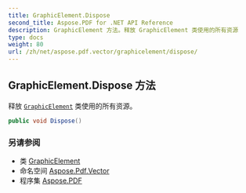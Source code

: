```yaml
---
title: GraphicElement.Dispose
second_title: Aspose.PDF for .NET API Reference
description: GraphicElement 方法。释放 GraphicElement 类使用的所有资源
type: docs
weight: 80
url: /zh/net/aspose.pdf.vector/graphicelement/dispose/
---
```

## GraphicElement.Dispose 方法

释放 [`GraphicElement`](../) 类使用的所有资源。

```csharp
public void Dispose()
```

### 另请参阅

* 类 [GraphicElement](../)
* 命名空间 [Aspose.Pdf.Vector](../../../aspose.pdf.vector/)
* 程序集 [Aspose.PDF](../../../)